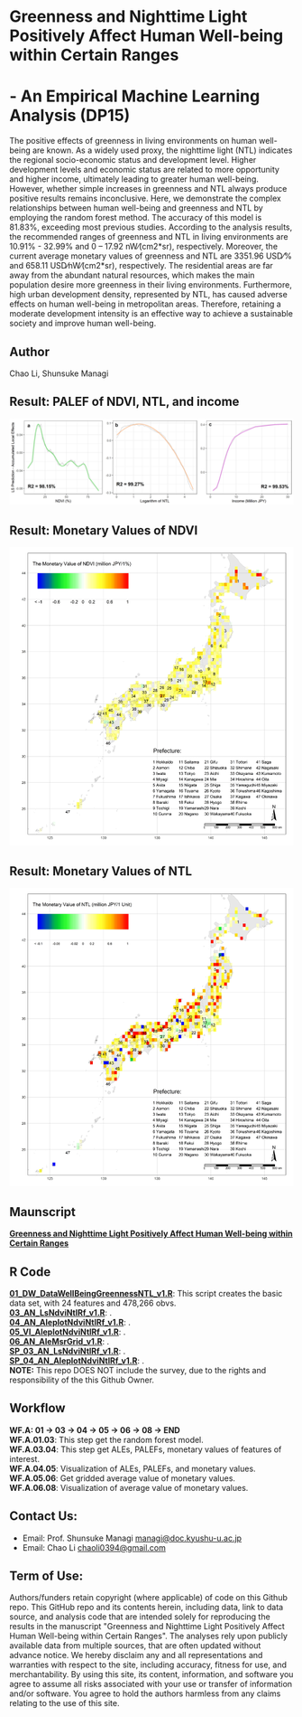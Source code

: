 # Greenness and Nighttime Light Positively Affect Human Well-being within Certain Ranges  
# -	An Empirical Machine Learning Analysis (DP15)    
  
The positive effects of greenness in living environments on human well-being are known. As a widely used proxy, the nighttime light (NTL) indicates the regional socio-economic status and development level. Higher development levels and economic status are related to more opportunity and higher income, ultimately leading to greater human well-being. However, whether simple increases in greenness and NTL always produce positive results remains inconclusive. Here, we demonstrate the complex relationships between human well-being and greenness and NTL by employing the random forest method. The accuracy of this model is 81.83%, exceeding most previous studies. According to the analysis results, the recommended ranges of greenness and NTL in living environments are 10.91% - 32.99% and 0 – 17.92 nW⁄(cm2\*sr), respectively. Moreover, the current average monetary values of greenness and NTL are 3351.96 USD⁄% and 658.11 USD⁄nW⁄(cm2\*sr), respectively. The residential areas are far away from the abundant natural resources, which makes the main population desire more greenness in their living environments. Furthermore, high urban development density, represented by NTL, has caused adverse effects on human well-being in metropolitan areas. Therefore,  retaining a moderate development intensity is an effective way to achieve a sustainable society and improve human well-being.   

## Author  
Chao Li, Shunsuke Managi  

## Result: PALEF of NDVI, NTL, and income  
![](04_Figure/10_pseudoFun_ALE.jpeg)  
    
## Result: Monetary Values of NDVI  
![](04_Figure/06_MRS.NDVI.jpg)  
   
## Result: Monetary Values of NTL  
![](04_Figure/07_MRS.NTL.jpg)
  
## Maunscript  
[**Greenness and Nighttime Light Positively Affect Human Well-being within Certain Ranges**](05_Manuscript/Manuscript.pdf)  
  
## R Code  
**[01_DW_DataWellBeingGreennessNTL_v1.R](02_RCode/01_DW_DataWellBeingGreennessNTL_v1.R)**: 
This script creates the basic data set, with 24 features and 478,266 obvs.   
**[03_AN_LsNdviNtlRf_v1.R](02_RCode/03_AN_LsNdviNtlRf_v1.R)**: .   
**[04_AN_AleplotNdviNtlRf_v1.R](02_RCode/04_AN_AleplotNdviNtlRf_v1.R)**:  .   
**[05_VI_AleplotNdviNtlRf_v1.R](02_RCode/05_VI_AleplotNdviNtlRf_v1.R)**: .    
**[06_AN_AleMsrGrid_v1.R](02_RCode/06_AN_AleMsrGrid_v1.R)**: .      
**[SP_03_AN_LsNdviNtlRf_v1.R](02_RCode/SP_03_AN_LsNdviNtlRf_v1.R)**: .     
**[SP_04_AN_AleplotNdviNtlRf_v1.R](02_RCode/SP_04_AN_AleplotNdviNtlRf_v1.R)**: .   
**NOTE:** This repo DOES NOT include the survey, due to the rights and responsibility of 
the this Github Owner.
   
## Workflow
**WF.A: 01 -> 03 -> 04 -> 05 -> 06 -> 08 -> END**   
**WF.A.01.03**: This step get the random forest model.  
**WF.A.03.04**: This step get ALEs, PALEFs, monetary values of features of interest.  
**WF.A.04.05**: Visualization of ALEs, PALEFs, and monetary values.  
**WF.A.05.06**: Get gridded average value of monetary values.  
**WF.A.06.08**: Visualization of average value of monetary values.  
   
## Contact Us:
- Email: Prof. Shunsuke Managi <managi@doc.kyushu-u.ac.jp>  
- Email: Chao Li <chaoli0394@gmail.com>
  
## Term of Use:
Authors/funders retain copyright (where applicable) of code on this Github repo. This GitHub repo and its contents herein, including data, link to data source, and analysis code that are intended solely for reproducing the results in the manuscript "Greenness and Nighttime Light Positively Affect Human Well-being within Certain Ranges". The analyses rely upon publicly available data from multiple sources, that are often updated without advance notice. We hereby disclaim any and all representations and warranties with respect to the site, including accuracy, fitness for use, and merchantability. By using this site, its content, information, and software you agree to assume all risks associated with your use or transfer of information and/or software. You agree to hold the authors harmless from any claims relating to the use of this site.  